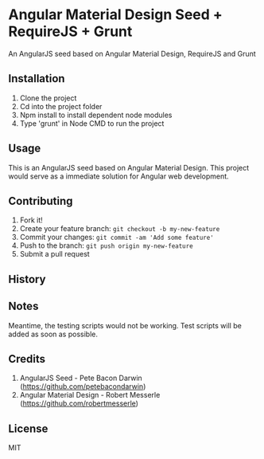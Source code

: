 # Angular Material Design Seed + RequireJS + Grunt
An AngularJS seed based on Angular Material Design, RequireJS and Grunt

## Installation
1. Clone the project
2. Cd into the project folder
3. Npm install to install dependent node modules
4. Type 'grunt' in Node CMD to run the project

## Usage
This is an AngularJS seed based on Angular Material Design. This project would serve as a immediate solution for Angular web development. 

## Contributing
1. Fork it!
2. Create your feature branch: `git checkout -b my-new-feature`
3. Commit your changes: `git commit -am 'Add some feature'`
4. Push to the branch: `git push origin my-new-feature`
5. Submit a pull request

## History

## Notes
Meantime, the testing scripts would not be working. Test scripts will be added as soon as possible. 


## Credits
1. AngularJS Seed - Pete Bacon Darwin (https://github.com/petebacondarwin)
2. Angular Material Design - Robert Messerle (https://github.com/robertmesserle)

## License
MIT